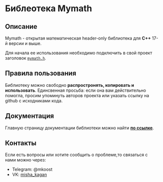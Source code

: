 # Библеотека Mymath

## Описание

Mymath - открытая математическая header-only библиотека для **C++** 17-й версии и выше. 

Для начала ее использования необходимо подключить в свой проект заголовок [`mymath.h`](/mymath2/mymath/mymath.h).

## Правила пользования

Библиотеку можно свободно **распростронять, копировать и использовать**. Единсвенная просьба: если она вам действительно помогла, просим упоминуть авторов проекта или указать ссылку на github с исходниками кода.

## Документация

Главную страницу документации библиотеки можно найти [**по ссылке**](/mymath2/docs/index.md). 


## Контакты

Если есть вопросы или хотите сообщить о проблеме,то связаться с нами можно через:
- Telegram: @mkoost
- VK: [misha_kagan](https://m.vk.com/misha_kagan)
